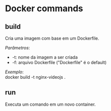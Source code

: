 # Docker commands

## build

Cria uma imagem com base em um Dockerfile.

*Parâmetros*:   
* -t: nome da imagem a ser criada   
* -f: arquivo Dockerfile ("Dockerfile" é o default)   

*Exemplo*:  
docker build -t nginx-videojs .

## run

Executa um comando em um novo container.
